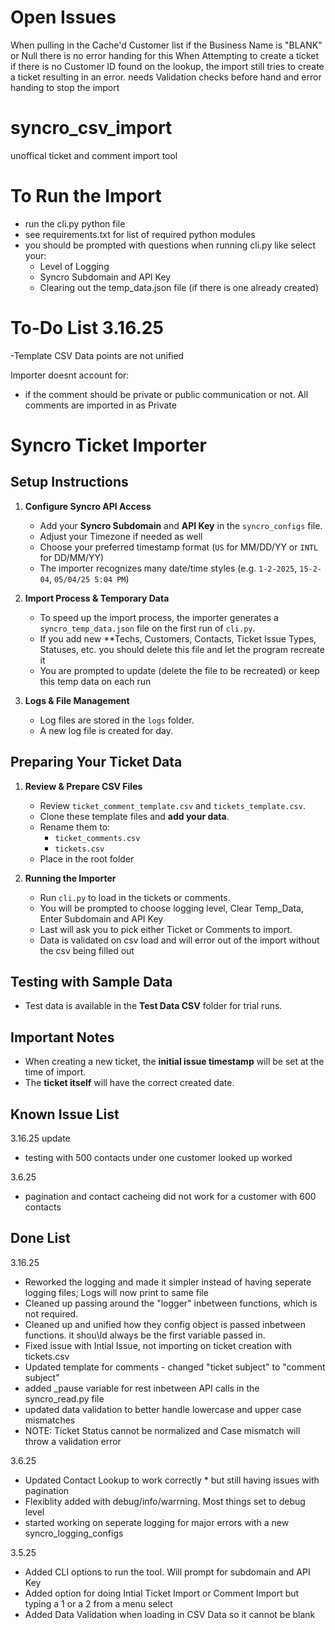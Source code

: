 # Open Issues
When pulling in the Cache'd Customer list if the Business Name is "BLANK" or Null there is no error handing for this
When Attempting to create a ticket if there is no Customer ID found on the lookup, the import still tries to create a ticket resulting in an error. needs Validation checks before hand and error handing to stop the import 

# syncro_csv_import
 unoffical ticket and comment import tool

# To Run the Import
- run the cli.py python file
- see requirements.txt for list of required python modules
- you should be prompted with questions when running cli.py like select your:
   - Level of Logging
   - Syncro Subdomain and API Key
   - Clearing out the temp_data.json file (if there is one already created)

# To-Do List 3.16.25
-Template CSV Data points are not unified

Importer doesnt account for:
   - if the comment should be private or public communication or not. All comments are imported in as Private


# Syncro Ticket Importer

## Setup Instructions

1. **Configure Syncro API Access**
   - Add your **Syncro Subdomain** and **API Key** in the `syncro_configs` file.
   - Adjust your Timezone if needed as well
   - Choose your preferred timestamp format (`US` for MM/DD/YY or `INTL` for DD/MM/YY)
   - The importer recognizes many date/time styles (e.g. `1-2-2025`, `15-2-04`, `05/04/25 5:04 PM`)

2. **Import Process & Temporary Data**  
   - To speed up the import process, the importer generates a `syncro_temp_data.json` file on the first run of `cli.py`.  
   - If you add new **Techs, Customers, Contacts, Ticket Issue Types, Statuses, etc. you should delete this file and let the program recreate it
   - You are prompted to update (delete the file to be recreated) or keep this temp data on each run

3. **Logs & File Management**  
   - Log files are stored in the `logs` folder.  
   - A new log file is created for day.

## Preparing Your Ticket Data

1. **Review & Prepare CSV Files**  
   - Review `ticket_comment_template.csv` and `tickets_template.csv`.  
   - Clone these template files and **add your data**.  
   - Rename them to:
     - `ticket_comments.csv`
     - `tickets.csv`
   - Place in the root folder 

2. **Running the Importer**  
   - Run `cli.py` to load in the tickets or comments.  
   - You will be prompted to choose logging level, Clear Temp_Data, Enter Subdomain and API Key
   - Last will ask you to pick either Ticket or Comments to import.
   - Data is validated on csv load and will error out of the import without the csv being filled out


## Testing with Sample Data

- Test data is available in the **Test Data CSV** folder for trial runs.

## Important Notes

- When creating a new ticket, the **initial issue timestamp** will be set at the time of import.  
- The **ticket itself** will have the correct created date.

## Known Issue List

3.16.25 update
- testing with 500 contacts under one customer looked up worked

3.6.25
- pagination and contact cacheing did not work for a customer with 600 contacts


## Done List

3.16.25
- Reworked the logging and made it simpler instead of having seperate logging files; Logs will now print to same file
- Cleaned up passing around the "logger" inbetween functions, which is not required.
- Cleaned up and unified how they config object is passed inbetween functions. it shou\ld always be the first variable passed in.
- Fixed issue with Intial Issue, not importing on ticket creation with tickets.csv
- Updated template for comments - changed "ticket subject" to "comment subject"
- added _pause variable for rest inbetween API calls in the syncro_read.py file
- updated data validation to better handle lowercase and upper case mismatches
- NOTE: Ticket Status cannot be normalized and Case mismatch will throw a validation error

3.6.25
- Updated Contact Lookup to work correctly * but still having issues with pagination
- Flexiblity added with debug/info/warrning. Most things set to debug level
- started working on seperate logging for major errors with a new syncro_logging_configs

3.5.25
- Added CLI options to run the tool. Will prompt for subdomain and API Key
- Added option for doing Intial Ticket Import or Comment Import but typing a 1 or a 2 from a menu select
- Added Data Validation when loading in CSV Data so it cannot be blank


